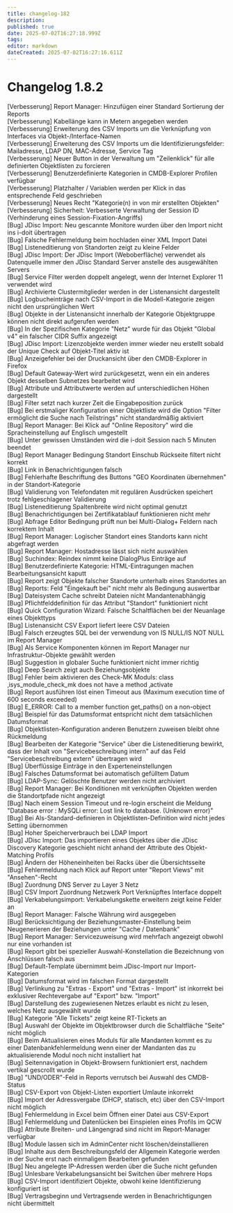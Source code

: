 ```yaml
---
title: changelog-182
description: 
published: true
date: 2025-07-02T16:27:18.999Z
tags: 
editor: markdown
dateCreated: 2025-07-02T16:27:16.611Z
---
```


# Changelog 1.8.2
<!-- cSpell:disable -->
<!-- markdownlint-disable MD052 -->
[Verbesserung]  Report Manager: Hinzufügen einer Standard Sortierung der Reports<br>
[Verbesserung]  Kabellänge kann in Metern angegeben werden<br>
[Verbesserung]  Erweiterung des CSV Imports um die Verknüpfung von Interfaces via Objekt-/Interface-Namen<br>
[Verbesserung]  Erweiterung des CSV Imports um die Identifizierungsfelder: Mailadresse, LDAP DN, MAC-Adresse, Service Tag<br>
[Verbesserung]  Neuer Button in der Verwaltung um "Zeilenklick" für alle definierten Objektlisten zu forcieren<br>
[Verbesserung]  Benutzerdefinierte Kategorien in CMDB-Explorer Profilen verfügbar<br>
[Verbesserung]  Platzhalter / Variablen werden per Klick in das entsprechende Feld geschrieben<br>
[Verbesserung]  Neues Recht "Kategorie(n) in von mir erstellten Objekten"<br>
[Verbesserung]  Sicherheit: Verbesserte Verwaltung der Session ID (Verhinderung eines Session-Fixation-Angriffs)<br>
[Bug]           JDisc Import: Neu gescannte Monitore wurden über den Import nicht ins i-doit übertragen<br>
[Bug]           Falsche Fehlermeldung beim hochladen einer XML Import Datei<br>
[Bug]           Listeneditierung von Standorten zeigt zu kleine Felder<br>
[Bug]           JDisc Import: Der JDisc Import (Weboberfläche) verwendet als Datenquelle immer den JDisc Standard Server anstelle des ausgewählten Servers<br>
[Bug]           Service Filter werden doppelt angelegt, wenn der Internet Explorer 11 verwendet wird<br>
[Bug]           Archivierte Clustermitglieder werden in der Listenansicht dargestellt<br>
[Bug]           Logbucheinträge nach CSV-Import in die Modell-Kategorie zeigen nicht den ursprünglichen Wert<br>
[Bug]           Objekte in der Listenansicht innerhalb der Kategorie Objektgruppe können nicht direkt aufgerufen werden<br>
[Bug]           In der Spezifischen Kategorie "Netz" wurde für das Objekt "Global v4" ein falscher CIDR Suffix angezeigt<br>
[Bug]           JDisc Import: Lizenzobjekte werden immer wieder neu erstellt sobald der Unique Check auf Objekt-Titel aktiv ist<br>
[Bug]           Anzeigefehler bei der Druckansicht über den CMDB-Explorer in Firefox<br>
[Bug]           Default Gateway-Wert wird zurückgesetzt, wenn ein ein anderes Objekt desselben Subnetzes bearbeitet wird<br>
[Bug]           Attribute und Attributwerte werden auf unterschiedlichen Höhen dargestellt<br>
[Bug]           Filter setzt nach kurzer Zeit die Eingabeposition zurück<br>
[Bug]           Bei erstmaliger Konfiguration einer Objektliste wird die Option "Filter ermöglicht die Suche nach Teilstrings" nicht standardmäßig aktiviert<br>
[Bug]           Report Manager: Bei Klick auf "Online Repository" wird die Spracheinstellung auf Englisch umgestellt<br>
[Bug]           Unter gewissen Umständen wird die i-doit Session nach 5 Minuten beendet<br>
[Bug]           Report Manager Bedingung Standort Einschub Rückseite filtert nicht korrekt<br>
[Bug]           Link in Benachrichtigungen falsch<br>
[Bug]           Fehlerhafte Beschriftung des Buttons "GEO Koordinaten übernehmen" in der Standort-Kategorie<br>
[Bug]           Validierung von Telefondaten mit regulären Ausdrücken speichert trotz fehlgeschlagener Validierung<br>
[Bug]           Listeneditierung Spaltenbreite wird nicht optimal genutzt<br>
[Bug]           Benachrichtigungen bei Zertifikatablauf funktionieren nicht mehr<br>
[Bug]           Abfrage Editor Bedingung prüft nun bei Multi-Dialog+ Feldern nach korrektem Inhalt<br>
[Bug]           Report Manager: Logischer Standort eines Standorts kann nicht abgefragt werden<br>
[Bug]           Report Manager: Hostadresse lässt sich nicht auswählen<br>
[Bug]           Suchindex: Reindex nimmt keine DialogPlus Einträge auf<br>
[Bug]           Benutzerdefinierte Kategorie: HTML-Eintragungen machen Bearbeitungsansicht kaputt<br>
[Bug]           Report zeigt Objekte falscher Standorte unterhalb eines Standortes an<br>
[Bug]           Reports: Feld "Eingekauft bei" nicht mehr als Bedingung auswertbar<br>
[Bug]           Dateisystem Cache schreibt Dateien nicht Mandantenabhängig<br>
[Bug]           Pflichtfelddefinition für das Attribut "Standort" funktioniert nicht<br>
[Bug]           Quick Configuration Wizard: Falsche Schaltflächen bei der Neuanlage eines Objekttyps<br>
[Bug]           Listenansicht CSV Export liefert leere CSV Dateien<br>
[Bug]           Falsch erzeugtes SQL bei der verwendung von IS NULL/IS NOT NULL im Report Manager<br>
[Bug]           Als Service Komponenten können im Report Manager nur Infrastruktur-Objekte gewählt werden<br>
[Bug]           Suggestion in globaler Suche funktioniert nicht immer richtig<br>
[Bug]           Deep Search zeigt auch Beziehungsobjekte<br>
[Bug]           Fehler beim aktivieren des Check-MK Moduls: class ‚isys_module_check_mk does not have a method ‚activate<br>
[Bug]           Report ausführen löst einen Timeout aus (Maximum execution time of 600 seconds exceeded)<br>
[Bug]           E_ERROR: Call to a member function get_paths() on a non-object<br>
[Bug]           Beispiel für das Datumsformat entspricht nicht dem tatsächlichen Datumsformat<br>
[Bug]           Objektlisten-Konfiguration anderen Benutzern zuweisen bleibt ohne Rückmeldung<br>
[Bug]           Bearbeiten der Kategorie "Service" über die Listeneditierung bewirkt, dass der Inhalt von "Servicebeschreibung intern" auf das Feld "Servicebeschreibung extern" übertragen wird<br>
[Bug]           Überflüssige Einträge in den Experteneinstellungen<br>
[Bug]           Falsches Datumsformat bei automatisch gefülltem Datum<br>
[Bug]           LDAP-Sync: Gelöschte Benutzer werden nicht archiviert<br>
[Bug]           Report Manager: Bei Konditionen mit verknüpften Objekten werden die Standortpfade nicht angezeigt<br>
[Bug]           Nach einem Session Timeout und re-login erscheint die Meldung "Database error : MySQLi error: Lost link to database. (Unknown error)"<br>
[Bug]           Bei Als-Standard-definieren in Objektlisten-Definition wird nicht jedes Setting übernommen<br>
[Bug]           Hoher Speicherverbrauch bei LDAP Import<br>
[Bug]           JDisc Import: Das importieren eines Objektes über die JDisc Discovery Kategorie geschieht nicht anhand der Attribute des Objekt-Matching Profils<br>
[Bug]           Ändern der Höheneinheiten bei Racks über die Übersichtsseite<br>
[Bug]           Fehlermeldung nach Klick auf Report unter "Report Views" mit "Ansehen"-Recht<br>
[Bug]           Zuordnung DNS Server zu Layer 3 Netz<br>
[Bug]           CSV Import Zuordnung Netzwerk Port Verknüpftes Interface doppelt<br>
[Bug]           Verkabelungsimport: Verkabelungskette erweitern zeigt keine Felder an<br>
[Bug]           Report Manager: Falsche Währung wird ausgegeben<br>
[Bug]           Berücksichtigung der Beziehungsmaster-Einstellung beim Neugenerieren der Beziehungen unter "Cache / Datenbank"<br>
[Bug]           Report Manager: Servicezuweisung wird mehrfach angezeigt obwohl nur eine vorhanden ist<br>
[Bug]           Report gibt bei spezieller Auswahl-Konstellation die Bezeichnung von Anschlüssen falsch aus<br>
[Bug]           Default-Template übernimmt beim JDisc-Import nur Import-Kategorien<br>
[Bug]           Datumsformat wird im falschen Format dargestellt<br>
[Bug]           Verlinkung zu "Extras - Export" und "Extras - Import" ist inkorrekt bei exklusiver Rechtevergabe auf "Export" bzw. "Import"<br>
[Bug]           Darstellung des zugewiesenen Netzes erlaubt es nicht zu lesen, welches Netz ausgewählt wurde<br>
[Bug]           Kategorie "Alle Tickets" zeigt keine RT-Tickets an<br>
[Bug]           Auswahl der Objekte im Objektbrowser durch die Schaltfläche "Seite" nicht möglich<br>
[Bug]           Beim Aktualisieren eines Moduls für alle Mandanten kommt es zu einer Datenbankfehlermeldung wenn einer der Mandanten das zu aktualisierende Modul noch nicht installiert hat<br>
[Bug]           Seitennavigation in Objekt-Browsern funktioniert erst, nachdem vertikal gescrollt wurde<br>
[Bug]           "UND/ODER"-Feld in Reports verrutsch bei Auswahl des CMDB-Status<br>
[Bug]           CSV-Export von Objekt-Listen exportiert Umlaute inkorrekt<br>
[Bug]           Import der Adressvergabe (DHCP, statisch, etc) über den CSV-Import nicht möglich<br>
[Bug]           Fehlermeldung in Excel beim Öffnen einer Datei aus CSV-Export<br>
[Bug]           Fehlermeldung und Datenlücken bei Einspielen eines Profils im QCW<br>
[Bug]           Attribute Breiten- und Längengrad sind nicht im Report-Manager verfügbar<br>
[Bug]           Module lassen sich im AdminCenter nicht löschen/deinstallieren<br>
[Bug]           Inhalte aus dem Beschreibungsfeld der Allgemein Kategorie werden in der Suche erst nach einmaligem Bearbeiten gefunden<br>
[Bug]           Neu angelegte IP-Adressen werden über die Suche nicht gefunden<br>
[Bug]           Unlesbare Verkabelungsansicht bei Switchen über mehrere Hops<br>
[Bug]           CSV-Import identifiziert Objekte, obwohl keine Identifizierung konfiguriert ist<br>
[Bug]           Vertragsbeginn und Vertragsende werden in Benachrichtigungen nicht übermittelt<br>

